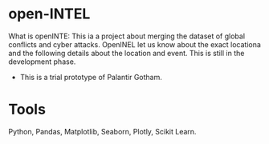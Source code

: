 # open-INTEL
What is openINTE: This ia a project about merging the dataset of global conflicts and cyber attacks. OpenINEL let us know about the exact locationa and the following details about the location and event. 
This is still in the development phase. 
* This is a trial prototype of Palantir Gotham.

# Tools
Python, Pandas, Matplotlib, Seaborn, Plotly, Scikit Learn.


